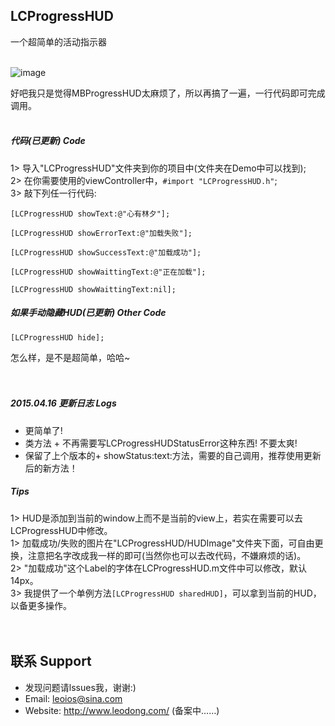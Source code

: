 ## LCProgressHUD
一个超简单的活动指示器 <br><br>

![image](https://github.com/LeoiOS/LCProgressHUD/blob/master/HUDemo.gif)<br>

好吧我只是觉得MBProgressHUD太麻烦了，所以再搞了一遍，一行代码即可完成调用。<br><br>

##### 代码(已更新) Code
1> 导入"LCProgressHUD"文件夹到你的项目中(文件夹在Demo中可以找到);<br>
2> 在你需要使用的viewController中，`#import "LCProgressHUD.h"`;<br>
3> 敲下列任一行代码:<br>
  ```objc
  [LCProgressHUD showText:@"心有林夕"];
  
  [LCProgressHUD showErrorText:@"加载失败"];
  
  [LCProgressHUD showSuccessText:@"加载成功"];
  
  [LCProgressHUD showWaittingText:@"正在加载"];
  
  [LCProgressHUD showWaittingText:nil];
  ```

##### 如果手动隐藏HUD(已更新) Other Code
  ```objc
  [LCProgressHUD hide];
  ```

怎么样，是不是超简单，哈哈~<br><br><br>

##### 2015.04.16 更新日志 Logs
* 更简单了!
* 类方法 + 不再需要写LCProgressHUDStatusError这种东西! 不要太爽!
* 保留了上个版本的+ showStatus:text:方法，需要的自己调用，推荐使用更新后的新方法！

##### Tips 
1> HUD是添加到当前的window上而不是当前的view上，若实在需要可以去LCProgressHUD中修改。<br>
1> 加载成功/失败的图片在"LCProgressHUD/HUDImage"文件夹下面，可自由更换，注意把名字改成我一样的即可(当然你也可以去改代码，不嫌麻烦的话)。<br>
2> "加载成功"这个Label的字体在LCProgressHUD.m文件中可以修改，默认14px。<br>
3> 我提供了一个单例方法`[LCProgressHUD sharedHUD]`，可以拿到当前的HUD，以备更多操作。<br><br><br>


## 联系 Support
* 发现问题请lssues我，谢谢:)
* Email:    leoios@sina.com
* Website:  http://www.leodong.com/ (备案中……)
